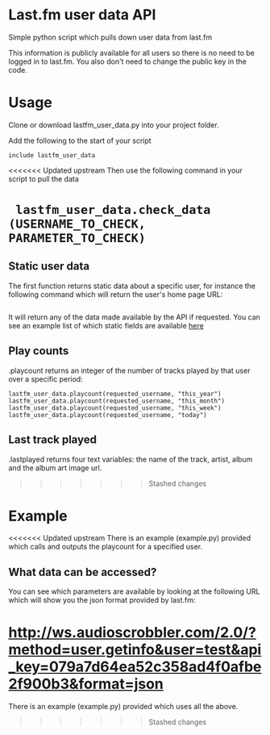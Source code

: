 # Last.fm user data API

Simple python script which pulls down user data from last.fm

This information is publicly available for all users so there is no need to be logged in to last.fm. You also don't need to change the public key in the code.

# Usage

Clone or download lastfm_user_data.py into your project folder.

Add the following to the start of your script

```include lastfm_user_data```

<<<<<<< Updated upstream
Then use the following command in your script to pull the data

``` lastfm_user_data.check_data (USERNAME_TO_CHECK, PARAMETER_TO_CHECK)```
=======
## Static user data

The first function returns static data about a specific user, for instance the following command which will return the user's home page URL:

```lastfm_user_data.static_data(requested_username, "url")
```

It will return any of the data made available by the API if requested. You can see an example list of which static fields are available [here](http://ws.audioscrobbler.com/2.0/?method=user.getinfo&user=test&api_key=079a7d64ea52c358ad4f0afbe2f900b3&format=json)

## Play counts 

.playcount returns an integer of the number of tracks played by that user over a specific period:

```lastfm_user_data.playcount(requested_username, "") # this defaults to forever
lastfm_user_data.playcount(requested_username, "this_year")
lastfm_user_data.playcount(requested_username, "this_month")
lastfm_user_data.playcount(requested_username, "this_week")
lastfm_user_data.playcount(requested_username, "today")
```

## Last track played

.lastplayed returns four text variables: the name of the track, artist, album and the album art image url.
>>>>>>> Stashed changes

# Example

<<<<<<< Updated upstream
There is an example (example.py) provided which calls and outputs the playcount for a specified user.

## What data can be accessed?

You can see which parameters are available by looking at the following URL which will show you the json format provided by last.fm:

http://ws.audioscrobbler.com/2.0/?method=user.getinfo&user=test&api_key=079a7d64ea52c358ad4f0afbe2f900b3&format=json
=======
There is an example (example.py) provided which uses all the above.
>>>>>>> Stashed changes
